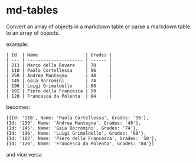 # md-tables

Convert an array of objects in a markdown table or parse a markdown table to an array of objects.

example:

```
| Id  | Name                  | Grades |
| --- | --------------------- | ------ |
| 213 | Marco della Rovere    | 78     |
| 110 | Paola Cortellessa     | 96     |
| 250 | Andrea Mantegna       | 48     |
| 145 | Gaia Borromini        | 74     |
| 196 | Luigi Grimaldello     | 68     |
| 102 | Piero della Francesca | 50     |
| 120 | Francesca da Polenta  | 84     |
```
becomes:
``` 
[{Id: '110', Name: 'Paola Cortellessa', Grades: '96'}, 
{Id: '250', Name: 'Andrea Mantegna', Grades: '48'}, 
{Id: '145', Name: 'Gaia Borromini', Grades: '74'}, 
{Id: '196', Name: 'Luigi Grimaldello', Grades: '68'}, 
{Id: '102', Name: 'Piero della Francesca', Grades: '50'}, 
{Id: '120', Name: 'Francesca da Polenta', Grades: '84'}]
```
and vice versa